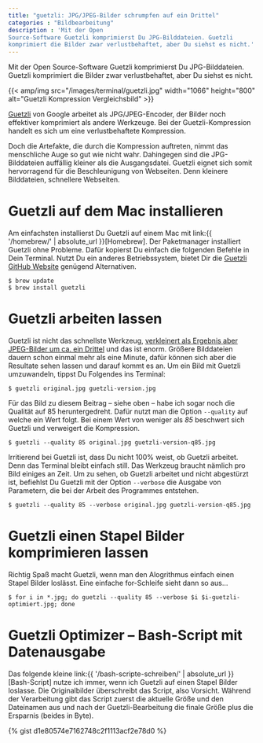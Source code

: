 ```yaml
---
title: "guetzli: JPG/JPEG-Bilder schrumpfen auf ein Drittel"
categories : "Bildbearbeitung"
description : 'Mit der Open
Source-Software Guetzli komprimierst Du JPG-Bilddateien. Guetzli
komprimiert die Bilder zwar verlustbehaftet, aber Du siehst es nicht.'
---
```

Mit der Open Source-Software Guetzli komprimierst Du JPG-Bilddateien.
Guetzli komprimiert die Bilder zwar verlustbehaftet, aber Du siehst es
nicht.
<!-- readmore -->

{{< amp/img src="/images/terminal/guetzli.jpg" width="1066" height="800" alt="Guetzli Kompression Vergleichsbild" >}}

[Guetzli](https://github.com/google/guetzli) von Google arbeitet als
JPG/JPEG-Encoder, der Bilder noch effektiver komprimiert als andere
Werkzeuge. Bei der Guetzli-Kompression handelt es sich um eine
verlustbehaftete Kompression.

Doch die Artefakte, die durch die Kompression auftreten, nimmt das
menschliche Auge so gut wie nicht wahr. Dahingegen sind die
JPG-Bilddateien auffällig kleiner als die Ausgangsdatei. Guetzli eignet
sich somit hervorragend für die Beschleunigung von Webseiten. Denn
kleinere Bilddateien, schnellere Webseiten.

# Guetzli auf dem Mac installieren

Am einfachsten installierst Du Guetzli auf einem Mac mit link:{{
'/homebrew/' | absolute\_url }}\[Homebrew\]. Der Paketmanager
installiert Guetzli ohne Probleme. Dafür kopierst Du einfach die
folgenden Befehle in Dein Terminal. Nutzt Du ein anderes Betriebssystem,
bietet Dir die [Guetzli GitHub
Website](https://github.com/google/guetzli) genügend Alternativen.

    $ brew update
    $ brew install guetzli

# Guetzli arbeiten lassen

Guetzli ist nicht das schnellste Werkzeug, [verkleinert als Ergebnis
aber JPEG-Bilder um ca. ein
Drittel](https://m.heise.de/newsticker/meldung/Googles-Guetzli-Encoder-schrumpft-JPEG-Bilder-um-ein-Drittel-3657823.html)
und das ist enorm. Größere Bilddateien dauern schon einmal mehr als eine
Minute, dafür können sich aber die Resultate sehen lassen und darauf
kommt es an. Um ein Bild mit Guetzli umzuwandeln, tippst Du Folgendes
ins Terminal:

    $ guetzli original.jpg guetzli-version.jpg

Für das Bild zu diesem Beitrag – siehe oben – habe ich sogar noch die
Qualität auf 85 heruntergedreht. Dafür nutzt man die Option `--quality`
auf welche ein Wert folgt. Bei einem Wert von weniger als *85* beschwert
sich Guetzli und verweigert die Kompression.

    $ guetzli --quality 85 original.jpg guetzli-version-q85.jpg

Irritierend bei Guetzli ist, dass Du nicht 100% weist, ob Guetzli
arbeitet. Denn das Terminal bleibt einfach still. Das Werkzeug braucht
nämlich pro Bild einiges an Zeit. Um zu sehen, ob Guetzli arbeitet und
nicht abgestürzt ist, befiehlst Du Guetzli mit der Option `--verbose`
die Ausgabe von Parametern, die bei der Arbeit des Programmes
    entstehen.

    $ guetzli --quality 85 --verbose original.jpg guetzli-version-q85.jpg

# Guetzli einen Stapel Bilder komprimieren lassen

Richtig Spaß macht Guetzli, wenn man den Alogrithmus einfach einen
Stapel Bilder loslässt. Eine einfache for-Schleife sieht dann so
    aus…

    $ for i in *.jpg; do guetzli --quality 85 --verbose $i $i-guetzli-optimiert.jpg; done

# Guetzli Optimizer – Bash-Script mit Datenausgabe

Das folgende kleine link:{{ '/bash-scripte-schreiben/' | absolute\_url
}}\[Bash-Script\] nutze ich immer, wenn ich Guetzli auf einen Stapel
Bilder loslasse. Die Originalbilder überschreibt das Script, also
Vorsicht. Während der Verarbeitung gibt das Script zuerst die aktuelle
Größe und den Dateinamen aus und nach der Guetzli-Bearbeitung die finale
Größe plus die Ersparnis (beides in Byte).

{% gist d1e80574e7162748c2f1113acf2e78d0 %}

